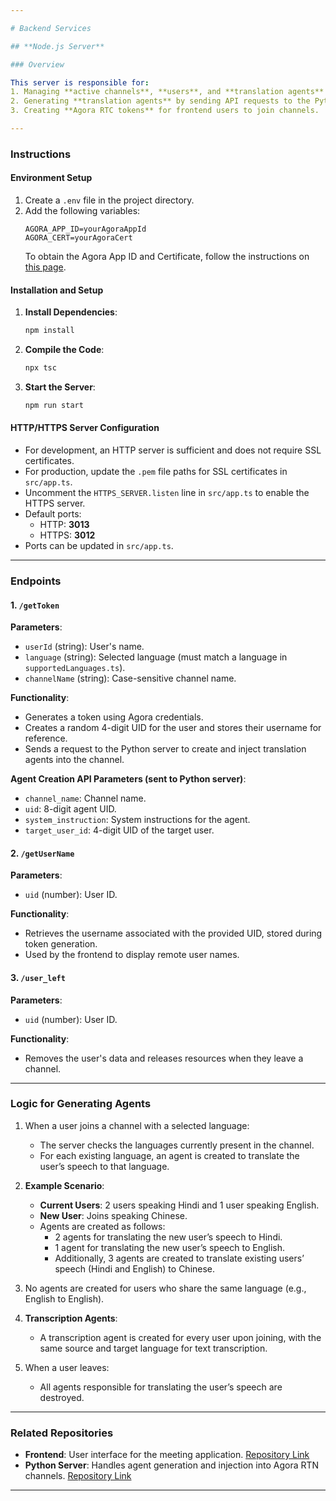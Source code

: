 ```yaml
---

# Backend Services  

## **Node.js Server**  

### Overview  

This server is responsible for:  
1. Managing **active channels**, **users**, and **translation agents** in those channels.  
2. Generating **translation agents** by sending API requests to the Python server, which acts as an agent generator.  
3. Creating **Agora RTC tokens** for frontend users to join channels.  

---
```


### Instructions  

#### **Environment Setup**  
1. Create a `.env` file in the project directory.  
2. Add the following variables:  
   ```plaintext
   AGORA_APP_ID=yourAgoraAppId  
   AGORA_CERT=yourAgoraCert  
   ```  
   To obtain the Agora App ID and Certificate, follow the instructions on [this page](addLink).  

#### **Installation and Setup**  
1. **Install Dependencies**:  
   ```bash
   npm install
   ```  
2. **Compile the Code**:  
   ```bash
   npx tsc
   ```  
3. **Start the Server**:  
   ```bash
   npm run start
   ```  

#### **HTTP/HTTPS Server Configuration**  
- For development, an HTTP server is sufficient and does not require SSL certificates.  
- For production, update the `.pem` file paths for SSL certificates in `src/app.ts`.  
- Uncomment the `HTTPS_SERVER.listen` line in `src/app.ts` to enable the HTTPS server.  
- Default ports:  
  - HTTP: **3013**  
  - HTTPS: **3012**  
- Ports can be updated in `src/app.ts`.  

---

### Endpoints  

#### **1. `/getToken`**  
**Parameters**:  
- `userId` (string): User's name.  
- `language` (string): Selected language (must match a language in `supportedLanguages.ts`).  
- `channelName` (string): Case-sensitive channel name.  

**Functionality**:  
- Generates a token using Agora credentials.  
- Creates a random 4-digit UID for the user and stores their username for reference.  
- Sends a request to the Python server to create and inject translation agents into the channel.  

**Agent Creation API Parameters (sent to Python server)**:  
- `channel_name`: Channel name.  
- `uid`: 8-digit agent UID.  
- `system_instruction`: System instructions for the agent.  
- `target_user_id`: 4-digit UID of the target user.  

#### **2. `/getUserName`**  
**Parameters**:  
- `uid` (number): User ID.  

**Functionality**:  
- Retrieves the username associated with the provided UID, stored during token generation.  
- Used by the frontend to display remote user names.  

#### **3. `/user_left`**  
**Parameters**:  
- `uid` (number): User ID.  

**Functionality**:  
- Removes the user's data and releases resources when they leave a channel.  

---

### Logic for Generating Agents  

1. When a user joins a channel with a selected language:  
   - The server checks the languages currently present in the channel.  
   - For each existing language, an agent is created to translate the user’s speech to that language.  

2. **Example Scenario**:  
   - **Current Users**: 2 users speaking Hindi and 1 user speaking English.  
   - **New User**: Joins speaking Chinese.  
   - Agents are created as follows:  
     - 2 agents for translating the new user’s speech to Hindi.  
     - 1 agent for translating the new user’s speech to English.  
     - Additionally, 3 agents are created to translate existing users’ speech (Hindi and English) to Chinese.  

3. No agents are created for users who share the same language (e.g., English to English).  

4. **Transcription Agents**:  
   - A transcription agent is created for every user upon joining, with the same source and target language for text transcription.  

5. When a user leaves:  
   - All agents responsible for translating the user’s speech are destroyed.  

---

### Related Repositories

- **Frontend**: User interface for the meeting application. [Repository Link](https://github.com/nitin4real/react-video-call-project)
- **Python Server**: Handles agent generation and injection into Agora RTN channels. [Repository Link](https://github.com/nitin4real/s2s-agora-openai-realtime-translation)

---
